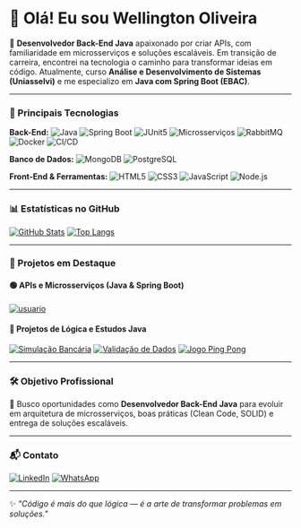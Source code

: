 # 👋 Olá! Eu sou **Wellington Oliveira**

🎯 **Desenvolvedor Back-End Java** apaixonado por criar APIs, com familiaridade em microsserviços e soluções escaláveis. Em transição de carreira, encontrei na tecnologia o caminho para transformar ideias em código. Atualmente, curso **Análise e Desenvolvimento de Sistemas (Uniasselvi)** e me especializo em **Java com Spring Boot (EBAC)**.

---

### 🚀 Principais Tecnologias

**Back-End:**
![Java](https://img.shields.io/badge/Java-ED8B00?style=for-the-badge\&logo=openjdk\&logoColor=white) ![Spring Boot](https://img.shields.io/badge/Spring_Boot-6DB33F?style=for-the-badge\&logo=springboot\&logoColor=white) ![JUnit5](https://img.shields.io/badge/JUnit_5-25A162?style=for-the-badge\&logo=java\&logoColor=white) ![Microsserviços](https://img.shields.io/badge/Microservices-000000?style=for-the-badge\&logoColor=white) ![RabbitMQ](https://img.shields.io/badge/RabbitMQ-FF6600?style=for-the-badge\&logo=rabbitmq\&logoColor=white) ![Docker](https://img.shields.io/badge/Docker-2496ED?style=for-the-badge\&logo=docker\&logoColor=white) ![CI/CD](https://img.shields.io/badge/CI%2FCD-000000?style=for-the-badge\&logo=githubactions\&logoColor=white)

**Banco de Dados:**
![MongoDB](https://img.shields.io/badge/MongoDB-47A248?style=for-the-badge\&logo=mongodb\&logoColor=white)
![PostgreSQL](https://img.shields.io/badge/PostgreSQL-316192?style=for-the-badge\&logo=postgresql\&logoColor=white)

**Front-End & Ferramentas:**
![HTML5](https://img.shields.io/badge/HTML5-E34F26?style=for-the-badge\&logo=html5\&logoColor=white) ![CSS3](https://img.shields.io/badge/CSS3-1572B6?style=for-the-badge\&logo=css3\&logoColor=white) ![JavaScript](https://img.shields.io/badge/JavaScript-F7DF1E?style=for-the-badge\&logo=javascript\&logoColor=black) ![Node.js](https://img.shields.io/badge/Node.js-339933?style=for-the-badge\&logo=node.js\&logoColor=white)

---

### 📊 Estatísticas no GitHub

[![GitHub Stats](https://github-readme-stats.vercel.app/api?username=wellingtonadonai\&show_icons=true\&theme=dark)](https://github.com/wellingtonadonai)
[![Top Langs](https://github-readme-stats.vercel.app/api/top-langs/?username=wellingtonadonai\&layout=compact\&theme=dark)](https://github.com/anuraghazra/github-readme-stats)

---

### 🧪 Projetos em Destaque

#### 🟢 **APIs e Microsserviços (Java & Spring Boot)**

[![usuario](https://github-readme-stats.vercel.app/api/pin/?username=wellingtonadonai\usuario\&theme=dark)](https://github.com/wellingtonadonai/usuario)


#### 🧩 **Projetos de Lógica e Estudos Java**

[![Simulação Bancária](https://github-readme-stats.vercel.app/api/pin/?username=wellingtonadonai\&repo=SimulacaodeContaBancaria-Java\&theme=dark)](https://github.com/wellingtonadonai/SimulacaodeContaBancaria-Java)
[![Validação de Dados](https://github-readme-stats.vercel.app/api/pin/?username=wellingtonadonai\&repo=SistemadeValidacao-ProcessoSeletivo\&theme=dark)](https://github.com/wellingtonadonai/SistemadeValidacao-ProcessoSeletivo)
[![Jogo Ping Pong](https://github-readme-stats.vercel.app/api/pin/?username=wellingtonadonai\&repo=Jogo-Ping-Pong\&theme=dark)](https://github.com/wellingtonadonai/Jogo-Ping-Pong)

---

### 🛠️ Objetivo Profissional

📌 Busco oportunidades como **Desenvolvedor Back-End Java** para evoluir em arquitetura de microsserviços, boas práticas (Clean Code, SOLID) e entrega de soluções escaláveis.

---

### 📬 Contato

[![LinkedIn](https://img.shields.io/badge/LinkedIn-0077B5?style=for-the-badge\&logo=linkedin\&logoColor=white)](https://www.linkedin.com/in/wellingtonoliveira-dev/)
[![WhatsApp](https://img.shields.io/badge/Whatsapp-25D366?style=for-the-badge\&logo=whatsapp\&logoColor=white)](https://wa.me/5517992845056)

---

✨ *"Código é mais do que lógica — é a arte de transformar problemas em soluções."*
